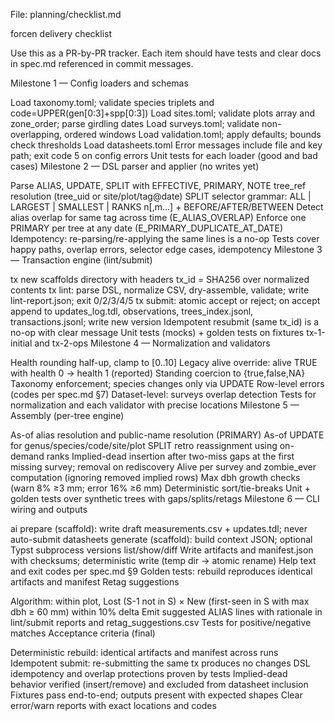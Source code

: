 File: planning/checklist.md

forcen delivery checklist

Use this as a PR-by-PR tracker. Each item should have tests and clear docs in spec.md referenced in commit messages.

Milestone 1 — Config loaders and schemas

 Load taxonomy.toml; validate species triplets and code=UPPER(gen[0:3]+spp[0:3])
 Load sites.toml; validate plots array and zone_order; parse girdling dates
 Load surveys.toml; validate non-overlapping, ordered windows
 Load validation.toml; apply defaults; bounds check thresholds
 Load datasheets.toml
 Error messages include file and key path; exit code 5 on config errors
 Unit tests for each loader (good and bad cases)
Milestone 2 — DSL parser and applier (no writes yet)

 Parse ALIAS, UPDATE, SPLIT with EFFECTIVE, PRIMARY, NOTE
 tree_ref resolution (tree_uid or site/plot/tag@date)
 SPLIT selector grammar: ALL | LARGEST | SMALLEST | RANKS n[,m…] + BEFORE/AFTER/BETWEEN
 Detect alias overlap for same tag across time (E_ALIAS_OVERLAP)
 Enforce one PRIMARY per tree at any date (E_PRIMARY_DUPLICATE_AT_DATE)
 Idempotency: re-parsing/re-applying the same lines is a no-op
 Tests cover happy paths, overlap errors, selector edge cases, idempotency
Milestone 3 — Transaction engine (lint/submit)

 tx new scaffolds directory with headers
 tx_id = SHA256 over normalized contents
 tx lint: parse DSL, normalize CSV, dry-assemble, validate; write lint-report.json; exit 0/2/3/4/5
 tx submit: atomic accept or reject; on accept append to updates_log.tdl, observations, trees_index.jsonl, transactions.jsonl; write new version
 Idempotent resubmit (same tx_id) is a no-op with clear message
 Unit tests (mocks) + golden tests on fixtures tx-1-initial and tx-2-ops
Milestone 4 — Normalization and validators

 Health rounding half-up, clamp to [0..10]
 Legacy alive override: alive TRUE with health 0 → health 1 (reported)
 Standing coercion to {true,false,NA}
 Taxonomy enforcement; species changes only via UPDATE
 Row-level errors (codes per spec.md §7)
 Dataset-level: surveys overlap detection
 Tests for normalization and each validator with precise locations
Milestone 5 — Assembly (per-tree engine)

 As-of alias resolution and public-name resolution (PRIMARY)
 As-of UPDATE for genus/species/code/site/plot
 SPLIT retro reassignment using on-demand ranks
 Implied-dead insertion after two-miss gaps at the first missing survey; removal on rediscovery
 Alive per survey and zombie_ever computation (ignoring removed implied rows)
 Max dbh growth checks (warn 8% ≥3 mm; error 16% ≥6 mm)
 Deterministic sort/tie-breaks
 Unit + golden tests over synthetic trees with gaps/splits/retags
Milestone 6 — CLI wiring and outputs

 ai prepare (scaffold): write draft measurements.csv + updates.tdl; never auto-submit
 datasheets generate (scaffold): build context JSON; optional Typst subprocess
 versions list/show/diff
 Write artifacts and manifest.json with checksums; deterministic write (temp dir → atomic rename)
 Help text and exit codes per spec.md §9
 Golden tests: rebuild reproduces identical artifacts and manifest
Retag suggestions

 Algorithm: within plot, Lost (S-1 not in S) × New (first-seen in S with max dbh ≥ 60 mm) within 10% delta
 Emit suggested ALIAS lines with rationale in lint/submit reports and retag_suggestions.csv
 Tests for positive/negative matches
Acceptance criteria (final)

 Deterministic rebuild: identical artifacts and manifest across runs
 Idempotent submit: re-submitting the same tx produces no changes
 DSL idempotency and overlap protections proven by tests
 Implied-dead behavior verified (insert/remove) and excluded from datasheet inclusion
 Fixtures pass end-to-end; outputs present with expected shapes
 Clear error/warn reports with exact locations and codes